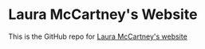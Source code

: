 Laura McCartney's Website
=========================

This is the GitHub repo for [Laura McCartney's website](http://lauramccartney.co.uk)
